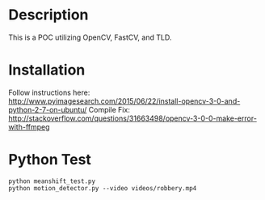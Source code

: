 # Description 

This is a POC utilizing OpenCV, FastCV, and TLD.  

# Installation 

Follow instructions here: http://www.pyimagesearch.com/2015/06/22/install-opencv-3-0-and-python-2-7-on-ubuntu/
Compile Fix: http://stackoverflow.com/questions/31663498/opencv-3-0-0-make-error-with-ffmpeg

# Python Test 

```
python meanshift_test.py
python motion_detector.py --video videos/robbery.mp4
```